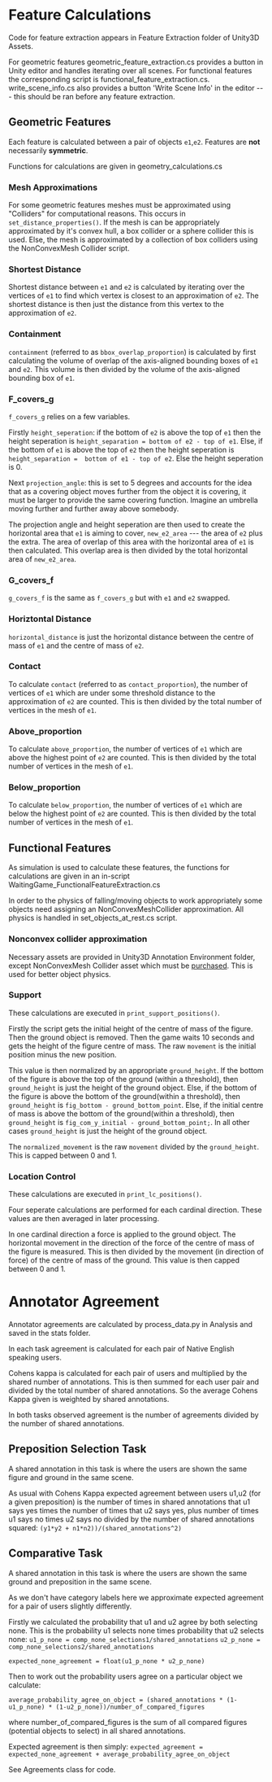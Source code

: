 # Feature Calculations

Code for feature extraction appears in Feature Extraction folder of Unity3D Assets.

For geometric features geometric_feature_extraction.cs provides a button in Unity editor and handles iterating over all scenes. For functional features the corresponding script is functional_feature_extraction.cs. write_scene_info.cs also provides a button 'Write Scene Info' in the editor --- this should be ran before any feature extraction.







## Geometric Features
Each feature is calculated between a pair of objects `e1`,`e2`. Features are **not** necessarily **symmetric**.

Functions for calculations are given in geometry_calculations.cs

### Mesh Approximations
For some geometric features meshes must be approximated using "Colliders" for computational reasons. This occurs in `set_distance_properties()`. If the mesh is can be appropriately approximated by it's convex hull, a box collider or a sphere collider this is used. Else, the mesh is approximated by a collection of box colliders using the NonConvexMesh Collider script.

### Shortest Distance
Shortest distance between `e1` and `e2` is calculated by iterating over the vertices of `e1` to find which vertex is closest to an approximation of `e2`. The shortest distance is then just the distance from this vertex to the approximation of `e2`.

### Containment
`containment` (referred to as `bbox_overlap_proportion`) is calculated by first calculating the volume of overlap of the axis-aligned bounding boxes of `e1` and `e2`. This volume is then divided by the volume of the axis-aligned bounding box of `e1`.

### F_covers_g

`f_covers_g` relies on a few variables. 

Firstly `height_seperation`: if the bottom of `e2` is above the top of `e1` then the height seperation is `height_separation = bottom of e2 - top of e1`. Else, if the bottom of `e1` is above the top of `e2` then the height seperation is `height_separation =  bottom of e1 - top of e2`. Else the height seperation is 0.

Next `projection_angle`: this is set to 5 degrees and accounts for the idea that as a covering object moves further from the object it is covering, it must be larger to provide the same covering function. Imagine an umbrella moving further and further away above somebody.

The projection angle and height seperation are then used to create the horizontal area that `e1` is aiming to cover, `new_e2_area` --- the area of `e2` plus the extra. The area of overlap of this area with the horizontal area of `e1` is then calculated. This overlap area is then divided by the total horizontal area of `new_e2_area`.

### G_covers_f
`g_covers_f` is the same as `f_covers_g` but with `e1` and `e2` swapped.
### Horiztontal Distance
`horizontal_distance` is just the horizontal distance between the centre of mass of `e1` and the centre of mass of `e2`.

### Contact
To calculate `contact` (referred to as `contact_proportion`), the number of vertices of `e1` which are under some threshold distance to the approximation of `e2` are counted. This is then divided by the total number of vertices in the mesh of `e1`.

### Above_proportion
To calculate `above_proportion`, the number of vertices of `e1` which are above the highest point of `e2` are counted. This is then divided by the total number of vertices in the mesh of `e1`.
### Below_proportion
To calculate `below_proportion`, the number of vertices of `e1` which are below the highest point of `e2` are counted. This is then divided by the total number of vertices in the mesh of `e1`.

## Functional Features

As simulation is used to calculate these features, the functions for calculations are given in an in-script WaitingGame_FunctionalFeatureExtraction.cs

In order to the physics of falling/moving objects to work appropriately some objects need assigning an NonConvexMeshCollider approximation. All physics is handled in set_objects_at_rest.cs script.

### Nonconvex collider approximation
Necessary assets are provided in Unity3D Annotation Environment folder, except NonConvexMesh Collider asset which must be [purchased](https://assetstore.unity.com/packages/tools/physics/non-convex-mesh-collider-84867). This is used for better object physics.

### Support
These calculations are executed in `print_support_positions()`.

Firstly the script gets the initial height of the centre of mass of the figure. Then the ground object is removed. Then the game waits 10 seconds and gets the height of the figure centre of mass. The raw `movement` is the initial position minus the new position.

This value is then normalized by an appropriate `ground_height`. If the bottom of the figure is above the top of the ground (within a threshold), then `ground_height` is just the height of the ground object. Else, if the bottom of the figure is above the bottom of the ground(within a threshold), then `ground_height` is `fig_bottom - ground_bottom_point`. Else, if the initial centre of mass is above the bottom of the ground(within a threshold), then `ground_height` is `fig_com_y_initial - ground_bottom_point;`. In all other cases `ground_height` is just the height of the ground object.

The `normalized_movement` is the raw `movement` divided by the `ground_height`. This is capped between 0 and 1.



### Location Control
These calculations are executed in `print_lc_positions()`.

Four seperate calculations are performed for each cardinal direction. These values are then averaged in later processing.

In one cardinal direction a force is applied to the ground object. The horizontal movement in the direction of the force of the centre of mass of the figure is measured. This is then divided by the movement (in direction of force) of the centre of mass of the ground. This value is then capped between 0 and 1.

# Annotator Agreement
Annotator agreements are calculated by process_data.py in Analysis and saved in the stats folder.

In each task agreement is calculated for each pair of Native English speaking users.

Cohens kappa is calculated for each pair of users and multiplied by the shared number of annotations. This is then summed for each user pair and divided by the total number of shared annotations. So the average Cohens Kappa given is weighted by shared annotations.

In both tasks observed agreement is the number of agreements divided by the number of shared annotations.

## Preposition Selection Task
A shared annotation in this task is where the users are shown the same figure and ground in the same scene.

As usual with Cohens Kappa expected agreement between users u1,u2 (for a given preposition) is the number of times in shared annotations that u1 says yes times the number of times that u2 says yes, plus number of times u1 says no times u2 says no divided by the number of shared annotations squared: `(y1*y2 + n1*n2))/(shared_annotations^2)`



## Comparative Task
A shared annotation in this task is where the users are shown the same ground and preposition in the same scene.

As we don't have category labels here we approximate expected agreement for a pair of users slightly differently.

Firstly we calculated the probability that u1 and u2 agree by both selecting none. This is the probability u1 selects none times probability that u2 selects none:
`u1_p_none = comp_none_selections1/shared_annotations`
`u2_p_none = comp_none_selections2/shared_annotations`
			

`expected_none_agreement = float(u1_p_none * u2_p_none)`

Then to work out the probability users agree on a particular object we calculate:

`average_probability_agree_on_object = (shared_annotations * (1-u1_p_none) * (1-u2_p_none))/number_of_compared_figures`

where number_of_compared_figures is the sum of all compared figures (potential objects to select) in all shared annotations.


Expected agreement is then simply:
`expected_agreement = expected_none_agreement + average_probability_agree_on_object`


See Agreements class for code.

